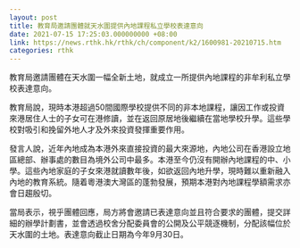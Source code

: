 ```yaml
---
layout: post
title: 教育局邀請團體就天水圍提供內地課程私立學校表達意向
date: 2021-07-15 17:25:03.000000000 +08:00
link: https://news.rthk.hk/rthk/ch/component/k2/1600981-20210715.htm
categories: rthk
---
```


教育局邀請團體在天水圍一幅全新土地，就成立一所提供內地課程的非牟利私立學校表達意向。

教育局說，現時本港超過50間國際學校提供不同的非本地課程，讓因工作或投資來港居住人士的子女可在港修讀，並在返回原居地後繼續在當地學校升學。這些學校對吸引和挽留外地人才及外來投資發揮重要作用。

發言人說，近年內地成為本港外來直接投資的最大來源地，內地公司在香港設立地區總部、辦事處的數目為境外公司中最多。本港至今仍沒有開辦內地課程的中、小學。這些內地家庭的子女來港就讀數年後，如欲返回內地升學，現時難以重新融入內地的教育系統。隨着粵港澳大灣區的蓬勃發展，預期本港對內地課程學額需求亦會日趨殷切。

當局表示，視乎團體回應，局方將會邀請已表達意向並且符合要求的團體，提交詳細的辦學計劃書，並會透過校舍分配委員會的公開及公平競逐機制，分配該幅位於天水圍的土地。表達意向截止日期為今年9月30日。
